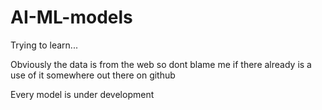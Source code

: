 # AI-ML-models
Trying to learn... 

Obviously the data is from the web so dont blame me if there already is a use of it somewhere out there on github

Every model is under development
